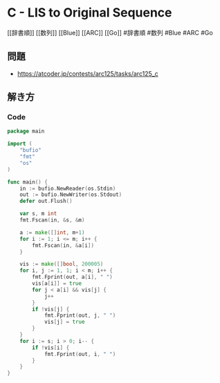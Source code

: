 # C - LIS to Original Sequence
[[辞書順]] [[数列]] [[Blue]] [[ARC]] [[Go]]
#辞書順 #数列 #Blue #ARC #Go 

## 問題
- https://atcoder.jp/contests/arc125/tasks/arc125_c

## 解き方
### Code
```go
package main

import (
	"bufio"
	"fmt"
	"os"
)

func main() {
	in := bufio.NewReader(os.Stdin)
	out := bufio.NewWriter(os.Stdout)
	defer out.Flush()

	var s, m int
	fmt.Fscan(in, &s, &m)

	a := make([]int, m+1)
	for i := 1; i <= m; i++ {
		fmt.Fscan(in, &a[i])
	}

	vis := make([]bool, 200005)
	for i, j := 1, 1; i < m; i++ {
		fmt.Fprint(out, a[i], " ")
		vis[a[i]] = true
		for j < a[i] && vis[j] {
			j++
		}
		if !vis[j] {
			fmt.Fprint(out, j, " ")
			vis[j] = true
		}
	}
	for i := s; i > 0; i-- {
		if !vis[i] {
			fmt.Fprint(out, i, " ")
		}
	}
}
```